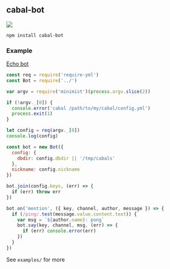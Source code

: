 ## cabal-bot
![](https://user-images.githubusercontent.com/3862362/82116026-da1ccb80-9766-11ea-90f1-11d4c0ad4854.png)
```
npm install cabal-bot
```

### Example
[Echo bot](https://github.com/cabal-club/cabal-bot/blob/master/examples/echo.js)
```js
const req = require('require-yml')
const Bot = require('../')

var argv = require('minimist')(process.argv.slice(2))

if (!argv._[0]) {
  console.error('cabal /path/to/my/cabal/config.yml')
  process.exit(1)
}

let config = req(argv._[0])
console.log(config)

const bot = new Bot({
  config: {
    dbdir: config.dbdir || '/tmp/cabals'
  },
  nickname: config.nickname
})

bot.join(config.keys, (err) => {
  if (err) throw err
})

bot.on('mention', ({ key, channel, author, message }) => {
  if (/ping/.test(message.value.content.text)) {
    var msg = `${author.name}: pong`
    bot.say(key, channel, msg, (err) => {
      if (err) console.error(err)
    })
  }
})
```
See `examples/` for more

